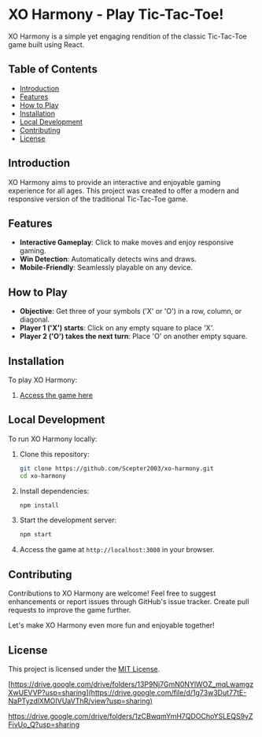# XO Harmony - Play Tic-Tac-Toe!
XO Harmony is a simple yet engaging rendition of the classic Tic-Tac-Toe game built using React.

## Table of Contents
- [Introduction](#introduction)
- [Features](#features)
- [How to Play](#how-to-play)
- [Installation](#installation)
- [Local Development](#local-development)
- [Contributing](#contributing)
- [License](#license)

## Introduction
XO Harmony aims to provide an interactive and enjoyable gaming experience for all ages. This project was created to offer a modern and responsive version of the traditional Tic-Tac-Toe game.

## Features
- **Interactive Gameplay**: Click to make moves and enjoy responsive gaming.
- **Win Detection**: Automatically detects wins and draws.
- **Mobile-Friendly**: Seamlessly playable on any device.

## How to Play
- **Objective**: Get three of your symbols ('X' or 'O') in a row, column, or diagonal.
- **Player 1 ('X') starts**: Click on any empty square to place 'X'.
- **Player 2 ('O') takes the next turn**: Place 'O' on another empty square.

## Installation
To play XO Harmony:
1. [Access the game here](https://scepter2003.github.io/XO-Harmony/)

## Local Development
To run XO Harmony locally:
1. Clone this repository:
    ```bash
    git clone https://github.com/Scepter2003/xo-harmony.git
    cd xo-harmony
    ```

2. Install dependencies:
    ```bash
    npm install
    ```

3. Start the development server:
    ```bash
    npm start
    ```

4. Access the game at `http://localhost:3000` in your browser.

## Contributing

Contributions to XO Harmony are welcome! Feel free to suggest enhancements or report issues through GitHub's issue tracker. Create pull requests to improve the game further.

Let's make XO Harmony even more fun and enjoyable together!

## License

This project is licensed under the [MIT License](LICENSE).

[https://drive.google.com/drive/folders/13P9Nj7GmN0NYlWOZ_mqLwamgzXwUEVVP?usp=sharing](https://drive.google.com/file/d/1g73w3Dut77tE-NaPTyzdlXMOIVUaVThR/view?usp=sharing)


https://drive.google.com/drive/folders/1zCBwqmYmH7QDOChoYSLEQS9yZFivUo_Q?usp=sharing